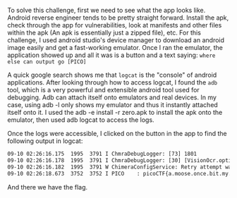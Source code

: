 To solve this challenge, first we need to see what the app looks like. Android reverse engineer tends to be pretty straight forward. Install the apk, check through the app for vulnerabilities, look at manifests and other files within the apk (An apk is essentially just a zipped file), etc.
For this challenge, I used android studio's device manager to download an android image easily and get a fast-working emulator. Once I ran the emulator, the application showed up and all it was is a button and a text saying: 
`where else can output go [PICO]`

A quick google search shows me that `logcat` is the "console" of android applications. 
After looking through how to access logcat, I found the `adb` tool, which is a very powerful and extensible android tool used for debugging. Adb can attach itself onto emulators and real devices. In my case, using adb -l only shows my emulator and thus it instantly attached itself onto it.
I used the adb -e install -r zero.apk to install the apk onto the emulator, then used adb logcat to access the logs. 

Once the logs were accessible, I clicked on the button in the app to find the following output in logcat:

```txt
09-10 02:26:16.175  1995  3791 I ChmraDebugLogger: [73] 1801
09-10 02:26:16.178  1995  3791 I ChmraDebugLogger: [30] [VisionOcr.optional:201817000700] permitMetered=true,
09-10 02:26:16.182  1995  3791 W ChimeraConfigService: Retry attempt was throttled.
09-10 02:26:18.673  3752  3752 I PICO    : picoCTF{a.moose.once.bit.my.sister}
```

And there we have the flag.